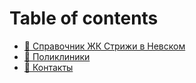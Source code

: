 # Table of contents

* [🧡 Справочник ЖК Стрижи в Невском](README.md)
* [🏥 Поликлиники](polikliniki.md)
* [📲 Контакты](Contacts.md)
